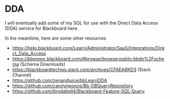 # DDA
I will eventually add some of my SQL for use with the Direct Data Access (DDA) service for Blackboard here.

In the meantime, here are some other resources
- https://help.blackboard.com/Learn/Administrator/SaaS/Integrations/Direct_Data_Access
- https://bbprepo.blackboard.com/#browse/browse:public:bbdn%2Fschema (Schema Downloads)
- https://blackboardtechies.slack.com/archives/CFAEA8KD3  (Slack Channel)
- https://github.com/zenandjuice/bbLearnDDA
- https://github.com/carolynponce/Bb-DBQueryRepository
- https://github.com/lloydabell4/Blackboard-Feature-SQL-Query

